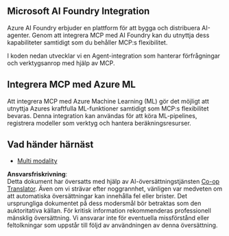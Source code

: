 <!--
CO_OP_TRANSLATOR_METADATA:
{
  "original_hash": "f1262ab21f5ebbe1003fb0114c7ca545",
  "translation_date": "2025-06-02T20:45:30+00:00",
  "source_file": "05-AdvancedTopics/mcp-integration/README.md",
  "language_code": "sv"
}
-->
## Microsoft AI Foundry Integration

Azure AI Foundry erbjuder en plattform för att bygga och distribuera AI-agenter. Genom att integrera MCP med AI Foundry kan du utnyttja dess kapabiliteter samtidigt som du behåller MCP:s flexibilitet.

I koden nedan utvecklar vi en Agent-integration som hanterar förfrågningar och verktygsanrop med hjälp av MCP.

## Integrera MCP med Azure ML

Att integrera MCP med Azure Machine Learning (ML) gör det möjligt att utnyttja Azures kraftfulla ML-funktioner samtidigt som MCP:s flexibilitet bevaras. Denna integration kan användas för att köra ML-pipelines, registrera modeller som verktyg och hantera beräkningsresurser.

## Vad händer härnäst

- [Multi modality](../mcp-multi-modality/README.md)

**Ansvarsfriskrivning**:  
Detta dokument har översatts med hjälp av AI-översättningstjänsten [Co-op Translator](https://github.com/Azure/co-op-translator). Även om vi strävar efter noggrannhet, vänligen var medveten om att automatiska översättningar kan innehålla fel eller brister. Det ursprungliga dokumentet på dess modersmål bör betraktas som den auktoritativa källan. För kritisk information rekommenderas professionell mänsklig översättning. Vi ansvarar inte för eventuella missförstånd eller feltolkningar som uppstår till följd av användningen av denna översättning.